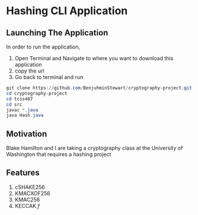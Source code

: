 # Hashing CLI Application

## Launching The Application

In order to run the application, 
1. Open Terminal and Navigate to where you want to download this application
2. copy the url
3. Go back to terminal and run 
```powershell
git clone https://github.com/BenjuhminStewart/cryptography-project.git
cd cryptography-project
cd tcss487
cd src
javac *.java
java Hash.java
```

## Motivation

Blake Hamilton and I are taking a cryptography class at the University of Washington that requires a hashing project

## Features

1. cSHAKE256
2. KMACXOF256
3. KMAC256
4. KECCAK *f*
